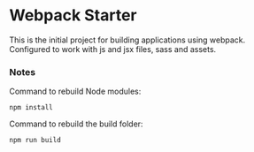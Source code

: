 # Webpack Starter

This is the initial project for building applications using webpack. Configured to work with js and jsx files, sass and assets.

### Notes

Command to rebuild Node modules:

```
npm install
```

Command to rebuild the build folder:

```
npm run build
```

